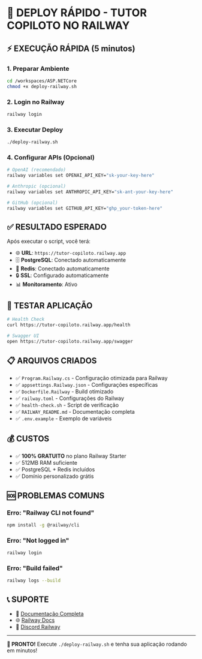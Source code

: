 # 🚀 DEPLOY RÁPIDO - TUTOR COPILOTO NO RAILWAY

## ⚡ EXECUÇÃO RÁPIDA (5 minutos)

### 1. Preparar Ambiente
```bash
cd /workspaces/ASP.NETCore
chmod +x deploy-railway.sh
```

### 2. Login no Railway
```bash
railway login
```

### 3. Executar Deploy
```bash
./deploy-railway.sh
```

### 4. Configurar APIs (Opcional)
```bash
# OpenAI (recomendado)
railway variables set OPENAI_API_KEY="sk-your-key-here"

# Anthropic (opcional)
railway variables set ANTHROPIC_API_KEY="sk-ant-your-key-here"

# GitHub (opcional)
railway variables set GITHUB_API_KEY="ghp_your-token-here"
```

## ✅ RESULTADO ESPERADO

Após executar o script, você terá:

- 🌐 **URL**: `https://tutor-copiloto.railway.app`
- 🗄️ **PostgreSQL**: Conectado automaticamente
- 🔴 **Redis**: Conectado automaticamente
- 🔒 **SSL**: Configurado automaticamente
- 📊 **Monitoramento**: Ativo

## 🧪 TESTAR APLICAÇÃO

```bash
# Health Check
curl https://tutor-copiloto.railway.app/health

# Swagger UI
open https://tutor-copiloto.railway.app/swagger
```

## 📋 ARQUIVOS CRIADOS

- ✅ `Program.Railway.cs` - Configuração otimizada para Railway
- ✅ `appsettings.Railway.json` - Configurações específicas
- ✅ `Dockerfile.Railway` - Build otimizado
- ✅ `railway.toml` - Configurações do Railway
- ✅ `health-check.sh` - Script de verificação
- ✅ `RAILWAY_README.md` - Documentação completa
- ✅ `.env.example` - Exemplo de variáveis

## 💰 CUSTOS

- ✅ **100% GRATUITO** no plano Railway Starter
- ✅ 512MB RAM suficiente
- ✅ PostgreSQL + Redis incluídos
- ✅ Domínio personalizado grátis

## 🆘 PROBLEMAS COMUNS

### Erro: "Railway CLI not found"
```bash
npm install -g @railway/cli
```

### Erro: "Not logged in"
```bash
railway login
```

### Erro: "Build failed"
```bash
railway logs --build
```

## 📞 SUPORTE

- 📖 [Documentação Completa](RAILWAY_README.md)
- 🌐 [Railway Docs](https://docs.railway.app)
- 💬 [Discord Railway](https://discord.gg/railway)

---

**🎯 PRONTO!** Execute `./deploy-railway.sh` e tenha sua aplicação rodando em minutos!
